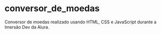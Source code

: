 # conversor_de_moedas
 Conversor de moedas realizado usando HTML, CSS e JavaScript durante a Imersão Dev da Alura. 
